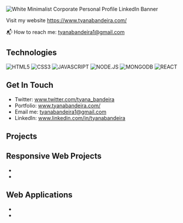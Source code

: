 ![White Minimalist Corporate Personal Profile LinkedIn Banner](https://user-images.githubusercontent.com/113194307/195203777-9f59b01f-5317-41c9-81ab-5235ae76a046.png)

Visit my website https://www.tyanabandeira.com/

📬 How to reach me: tyanabandeira1@gmail.com


## Technologies 


![HTML5](https://img.shields.io/badge/HTML5-f06529?style=for-the-badge&logo=HTML5&logoColor=white)
![CSS3](https://img.shields.io/badge/CSS3-E31B5F?style=for-the-badge&logo=CSS3&logoColor=white)
![JAVASCRIPT](https://img.shields.io/badge/JAVASCRIPT-F0DB4F?style=for-the-badge&logo=JAVASCRIPT&logoColor=white)
![NODE.JS](https://img.shields.io/badge/NODE.JS-68A063?style=for-the-badge&logo=NODE.JS&logoColor=white)
![MONGODB](https://img.shields.io/badge/MONGODB-E8E7D5?style=for-the-badge&logo=MONGODB&logoColor=white)
![REACT](https://img.shields.io/badge/REACT-61DBFB?style=for-the-badge&logo=REACT&logoColor=white)

## Get In Touch
- Twitter: www.twitter.com/tyana_bandeira
- Portfolio: www.tyanabandeira.com/
- Email me: tyanabandeira1@gmail.com
- LinkedIn: www.linkedin.com/in/tyanabandeira

## Projects
**Responsive Web Projects**
-
-
-

**Web Applications**
-
-
-

